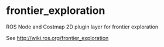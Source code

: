 # frontier_exploration

ROS Node and Costmap 2D plugin layer for frontier exploration

See http://wiki.ros.org/frontier_exploration
